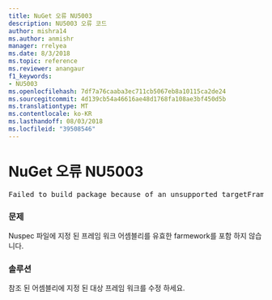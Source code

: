 ```yaml
---
title: NuGet 오류 NU5003
description: NU5003 오류 코드
author: mishra14
ms.author: anmishr
manager: rrelyea
ms.date: 8/3/2018
ms.topic: reference
ms.reviewer: anangaur
f1_keywords:
- NU5003
ms.openlocfilehash: 7df7a76caaba3ec711cb5067eb8a10115ca2de24
ms.sourcegitcommit: 4d139cb54a46616ae48d1768fa108ae3bf450d5b
ms.translationtype: MT
ms.contentlocale: ko-KR
ms.lasthandoff: 08/03/2018
ms.locfileid: "39508546"
---
```

# <a name="nuget-error-nu5003"></a>NuGet 오류 NU5003
<pre>Failed to build package because of an unsupported targetFramework value on 'System.Net'.</pre>

### <a name="issue"></a>문제

Nuspec 파일에 지정 된 프레임 워크 어셈블리를 유효한 farmework를 포함 하지 않습니다.


### <a name="solution"></a>솔루션

참조 된 어셈블리에 지정 된 대상 프레임 워크를 수정 하세요.

